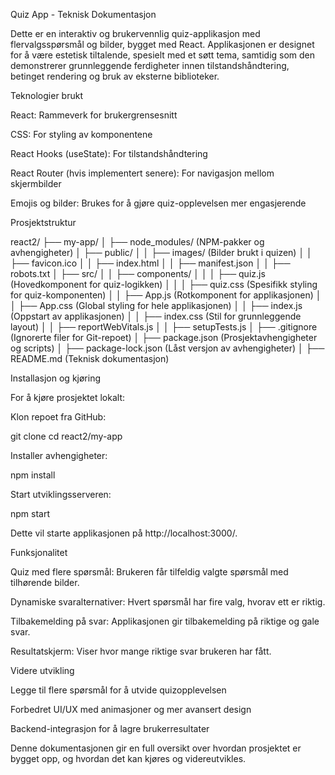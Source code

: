 Quiz App - Teknisk Dokumentasjon

Dette er en interaktiv og brukervennlig quiz-applikasjon med flervalgsspørsmål og bilder, bygget med React. Applikasjonen er designet for å være estetisk tiltalende, spesielt med et søtt tema, samtidig som den demonstrerer grunnleggende ferdigheter innen tilstandshåndtering, betinget rendering og bruk av eksterne biblioteker.

Teknologier brukt

React: Rammeverk for brukergrensesnitt

CSS: For styling av komponentene

React Hooks (useState): For tilstandshåndtering

React Router (hvis implementert senere): For navigasjon mellom skjermbilder

Emojis og bilder: Brukes for å gjøre quiz-opplevelsen mer engasjerende

Prosjektstruktur

react2/
├── my-app/
│   ├── node_modules/ (NPM-pakker og avhengigheter)
│   ├── public/
│   │   ├── images/ (Bilder brukt i quizen)
│   │   ├── favicon.ico
│   │   ├── index.html
│   │   ├── manifest.json
│   │   ├── robots.txt
│   ├── src/
│   │   ├── components/
│   │   │   ├── quiz.js (Hovedkomponent for quiz-logikken)
│   │   │   ├── quiz.css (Spesifikk styling for quiz-komponenten)
│   │   ├── App.js (Rotkomponent for applikasjonen)
│   │   ├── App.css (Global styling for hele applikasjonen)
│   │   ├── index.js (Oppstart av applikasjonen)
│   │   ├── index.css (Stil for grunnleggende layout)
│   │   ├── reportWebVitals.js
│   │   ├── setupTests.js
│   ├── .gitignore (Ignorerte filer for Git-repoet)
│   ├── package.json (Prosjektavhengigheter og scripts)
│   ├── package-lock.json (Låst versjon av avhengigheter)
│   ├── README.md (Teknisk dokumentasjon)

Installasjon og kjøring

For å kjøre prosjektet lokalt:

Klon repoet fra GitHub:

git clone <repo-URL>
cd react2/my-app

Installer avhengigheter:

npm install

Start utviklingsserveren:

npm start

Dette vil starte applikasjonen på http://localhost:3000/.

Funksjonalitet

Quiz med flere spørsmål: Brukeren får tilfeldig valgte spørsmål med tilhørende bilder.

Dynamiske svaralternativer: Hvert spørsmål har fire valg, hvorav ett er riktig.

Tilbakemelding på svar: Applikasjonen gir tilbakemelding på riktige og gale svar.

Resultatskjerm: Viser hvor mange riktige svar brukeren har fått.

Videre utvikling

Legge til flere spørsmål for å utvide quizopplevelsen

Forbedret UI/UX med animasjoner og mer avansert design

Backend-integrasjon for å lagre brukerresultater

Denne dokumentasjonen gir en full oversikt over hvordan prosjektet er bygget opp, og hvordan det kan kjøres og videreutvikles.